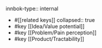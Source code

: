 innbok-type:: internal
- #[[related keys]]
collapsed:: true
- #key [[Idea/Value potential]]
- #key [[Problem/Pain perception]]
- #key [[Product/Tractability]]









